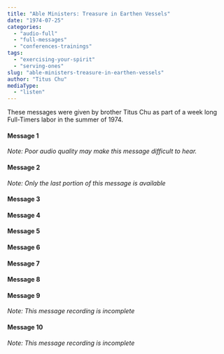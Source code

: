 ```yaml
---
title: "Able Ministers: Treasure in Earthen Vessels"
date: "1974-07-25"
categories: 
  - "audio-full"
  - "full-messages"
  - "conferences-trainings"
tags: 
  - "exercising-your-spirit"
  - "serving-ones"
slug: "able-ministers-treasure-in-earthen-vessels"
author: "Titus Chu"
mediaType: 
  - "listen"
---
```


These messages were given by brother Titus Chu as part of a week long Full-Timers labor in the summer of 1974.

#### Message 1

_Note: Poor audio quality may make this message difficult to hear._

#### Message 2

_Note: Only the last portion of this message is available_

#### Message 3

#### Message 4

#### Message 5

#### Message 6

#### Message 7

#### Message 8

#### Message 9

_Note: This message recording is incomplete_

#### Message 10

_Note: This message recording is incomplete_
